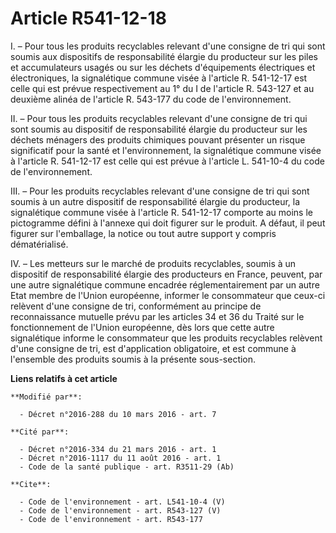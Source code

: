 # Article R541-12-18

I. – Pour tous les produits recyclables relevant d'une consigne de tri qui sont soumis aux dispositifs de responsabilité
élargie du producteur sur les piles et accumulateurs usagés ou sur les déchets d'équipements électriques et électroniques, la
signalétique commune visée à l'article R. 541-12-17 est celle qui est prévue respectivement au 1° du I de l'article R.
543-127 et au deuxième alinéa de l'article R. 543-177 du code de l'environnement. 

II. – Pour tous les produits recyclables relevant d'une consigne de tri qui sont soumis au dispositif de responsabilité
élargie du producteur sur les déchets ménagers des produits chimiques pouvant présenter un risque significatif pour la santé
et l'environnement, la signalétique commune visée à l'article R. 541-12-17 est celle qui est prévue à l'article L. 541-10-4
du code de l'environnement. 

III. – Pour les produits recyclables relevant d'une consigne de tri qui sont soumis à un autre dispositif de responsabilité
élargie du producteur, la signalétique commune visée à l'article R. 541-12-17 comporte au moins le pictogramme défini à
l'annexe qui doit figurer sur le produit. A défaut, il peut figurer sur l'emballage, la notice ou tout autre support y
compris dématérialisé. 

IV. – Les metteurs sur le marché de produits recyclables, soumis à un dispositif de responsabilité élargie des producteurs en
France, peuvent, par une autre signalétique commune encadrée réglementairement par un autre Etat membre de l'Union
européenne, informer le consommateur que ceux-ci relèvent d'une consigne de tri, conformément au principe de reconnaissance
mutuelle prévu par les articles 34 et 36 du Traité sur le fonctionnement de l'Union européenne, dès lors que cette autre
signalétique informe le consommateur que les produits recyclables relèvent d'une consigne de tri, est d'application
obligatoire, et est commune à l'ensemble des produits soumis à la présente sous-section.

**Liens relatifs à cet article**

	**Modifié par**:

	  - Décret n°2016-288 du 10 mars 2016 - art. 7

	**Cité par**:

	  - Décret n°2016-334 du 21 mars 2016 - art. 1
	  - Décret n°2016-1117 du 11 août 2016 - art. 1
	  - Code de la santé publique - art. R3511-29 (Ab)

	**Cite**:

	  - Code de l'environnement - art. L541-10-4 (V)
	  - Code de l'environnement - art. R543-127 (V)
	  - Code de l'environnement - art. R543-177
